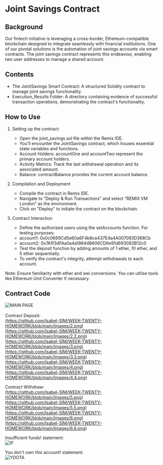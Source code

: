 <h1> Joint Savings Contract </h1>


## Background
Our fintech initiative is leveraging a cross-border, Ethereum-compatible blockchain designed to integrate seamlessly with financial institutions. One of our pivotal solutions is the automation of joint savings accounts via smart contracts. The joint savings contract represents this endeavour, enabling two user addresses to manage a shared account.

## Contents
- The JointSavings Smart Contract: A structured Solidity contract to manage joint savings functionality.
- Execution_Results Folder: A directory containing evidence of successful transaction operations, demonstrating the contract's functionality.

## How to Use

1. Setting up the contract:
   - Open the joint_savings.sol file within the Remix IDE.
   - You'll encounter the JointSavings contract, which houses essential state variables and functions.
   - Account Holders: accountOne and accountTwo represent the primary account holders.
   - Activity Metrics: Track the last withdrawal operation and its associated amount.
   - Balance: contractBalance provides the current account balance.
     
2. Compilation and Deployment
   - Compile the contract in Remix IDE.
   - Navigate to “Deploy & Run Transactions” and select “REMIX VM London” as the environment.
   - Click on "Deploy" to initiate the contract on the blockchain.

3. Contract Interaction
   - Define the authorized users using the setAccounts function. For testing purposes:
   - account1: 0x0c0669Cd5e60a6F4b8ce437E4a4A007093D368Cb
   - account2: 0x7A1f3dFAa0a4a19844B606CD6e91d693083B12c0
   - Test the deposit function by adding amounts of 1 ether, 10 ether, and 5 ether sequentially.
   - To verify the contract's integrity, attempt withdrawals to each account.

Note: Ensure familiarity with ether and wei conversions. You can utilise tools like Ethereum Unit Converter if necessary.

## Contract Code

![MAIN PAGE](https://github.com/Isabel-SIM/WEEK-TWENTY-HOMEWORK/blob/main/Images/1.png) <br>
<br>
Contract Deposit: <br>
(https://github.com/Isabel-SIM/WEEK-TWENTY-HOMEWORK/blob/main/Images/2.png) <br>
(https://github.com/Isabel-SIM/WEEK-TWENTY-HOMEWORK/blob/main/Images/2.2.png) <br>
(https://github.com/Isabel-SIM/WEEK-TWENTY-HOMEWORK/blob/main/Images/3.png) <br>
(https://github.com/Isabel-SIM/WEEK-TWENTY-HOMEWORK/blob/main/Images/3.3.png) <br>
(https://github.com/Isabel-SIM/WEEK-TWENTY-HOMEWORK/blob/main/Images/4.png) <br>
(https://github.com/Isabel-SIM/WEEK-TWENTY-HOMEWORK/blob/main/Images/4.4.png) <br>

Contract Withdraw: <br>
(https://github.com/Isabel-SIM/WEEK-TWENTY-HOMEWORK/blob/main/Images/5.png) <br>
(https://github.com/Isabel-SIM/WEEK-TWENTY-HOMEWORK/blob/main/Images/5.5.png) <br>
(https://github.com/Isabel-SIM/WEEK-TWENTY-HOMEWORK/blob/main/Images/6.png) <br>
(https://github.com/Isabel-SIM/WEEK-TWENTY-HOMEWORK/blob/main/Images/6.6.png) <br>


Insufficient funds! statement: <br>
![IF](https://github.com/Isabel-SIM/WEEK-TWENTY-HOMEWORK/blob/main/Images/7.png) <br>

You don't own this account! statement: <br>
![YDOTA](https://github.com/Isabel-SIM/WEEK-TWENTY-HOMEWORK/blob/main/Images/7.png) <br>
